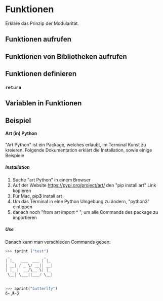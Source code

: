 # Funktionen
Erkläre das Prinzip der Modularität.

## Funktionen aufrufen

## Funktionen von Bibliotheken aufrufen

## Funktionen definieren
### `return`

## Variablen in Funktionen

## Beispiel
#### Art (in) Python
"Art Python" ist ein Package, welches erlaubt, im Terminal Kunst zu kreieren.
Folgende Dokumentation erklärt die Installation, sowie einige Beispiele

##### Installation
1. Suche "art Python" in einem Browser
2. Auf der Website https://pypi.org/project/art/ den "pip install art" Link kopieren 
3. Für Mac, pip**3** install art
4. Um das Terminal in eine Python Umgebung zu ändern, "python3" eintippen
5. danach noch "from art import * ", um alle Commands des package zu importieren

##### Use
Danach kann man verschieden Commands geben:

```python
>>> tprint ("test")
 _               _   
| |_   ___  ___ | |_ 
| __| / _ \/ __|| __|
| |_ |  __/\__ \| |_ 
 \__| \___||___/ \__|
                     

>>> aprint("butterlfy")
Ƹ̵̡Ӝ̵̨̄Ʒ
```